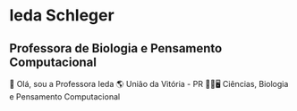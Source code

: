 # Ieda Schleger
## Professora de Biologia e Pensamento Computacional
👋 Olá, sou a Professora Ieda
🌎 União da Vitória - PR
🧬🔬🖥️ Ciências, Biologia e Pensamento Computacional
